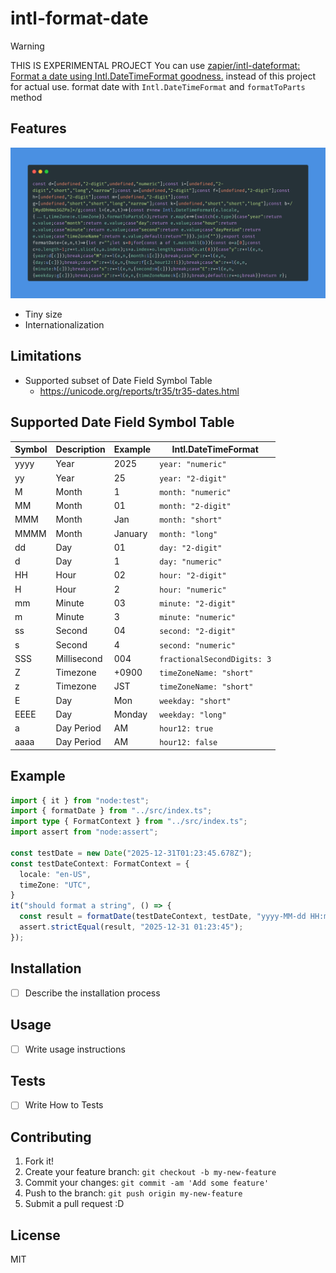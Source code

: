 # intl-format-date

> [!WARNING]
> THIS IS EXPERIMENTAL PROJECT
> You can use [zapier/intl-dateformat: Format a date using Intl.DateTimeFormat goodness.](https://github.com/zapier/intl-dateformat) instead of this project for actual use.
format date with `Intl.DateTimeFormat` and `formatToParts` method

## Features

![All CODE](img.png)

- Tiny size
- Internationalization

## Limitations

- Supported subset of Date Field Symbol Table
    - https://unicode.org/reports/tr35/tr35-dates.html

## Supported Date Field Symbol Table

| Symbol | Description | Example | Intl.DateTimeFormat         |
|--------|-------------|---------|-----------------------------|
| yyyy   | Year        | 2025    | `year: "numeric"`           |
| yy     | Year        | 25      | `year: "2-digit"`           |
| M      | Month       | 1       | `month: "numeric"`          |
| MM     | Month       | 01      | `month: "2-digit"`          |
| MMM    | Month       | Jan     | `month: "short"`            |
| MMMM   | Month       | January | `month: "long"`             |
| dd     | Day         | 01      | `day: "2-digit"`            |
| d      | Day         | 1       | `day: "numeric"`            |
| HH     | Hour        | 02      | `hour: "2-digit"`           |
| H      | Hour        | 2       | `hour: "numeric"`           |
| mm     | Minute      | 03      | `minute: "2-digit"`         |
| m      | Minute      | 3       | `minute: "numeric"`         |
| ss     | Second      | 04      | `second: "2-digit"`         |
| s      | Second      | 4       | `second: "numeric"`         |
| SSS    | Millisecond | 004     | `fractionalSecondDigits: 3` |
| Z      | Timezone    | +0900   | `timeZoneName: "short"`     |
| z      | Timezone    | JST     | `timeZoneName: "short"`     |
| E      | Day         | Mon     | `weekday: "short"`          |
| EEEE   | Day         | Monday  | `weekday: "long"`           |
| a      | Day Period  | AM      | `hour12: true`              |
| aaaa   | Day Period  | AM      | `hour12: false`             |

## Example

```ts
import { it } from "node:test";
import { formatDate } from "../src/index.ts";
import type { FormatContext } from "../src/index.ts";
import assert from "node:assert";

const testDate = new Date("2025-12-31T01:23:45.678Z");
const testDateContext: FormatContext = {
  locale: "en-US",
  timeZone: "UTC",
}
it("should format a string", () => {
  const result = formatDate(testDateContext, testDate, "yyyy-MM-dd HH:mm:ss");
  assert.strictEqual(result, "2025-12-31 01:23:45");
});
```

## Installation

- [ ] Describe the installation process

## Usage

- [ ] Write usage instructions

## Tests

- [ ] Write How to Tests

## Contributing

1. Fork it!
2. Create your feature branch: `git checkout -b my-new-feature`
3. Commit your changes: `git commit -am 'Add some feature'`
4. Push to the branch: `git push origin my-new-feature`
5. Submit a pull request :D

## License

MIT

